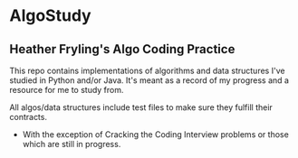 # AlgoStudy
## Heather Fryling's Algo Coding Practice

This repo contains implementations of algorithms and data structures I've studied in Python and/or Java. It's meant as a record of my progress and a resource for me to study from.

All algos/data structures include test files to make sure they fulfill their contracts.

* With the exception of Cracking the Coding Interview problems or those which are still in progress.